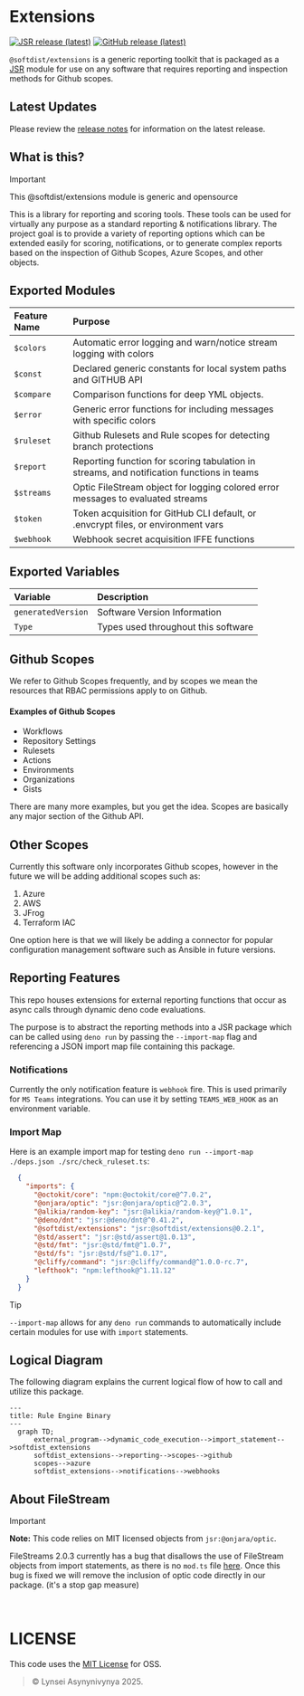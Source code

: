 <!-- markdownlint-disable MD041 -->
<!-- markdownlint-disable MD012 -->

# Extensions

[![JSR release (latest)](https://img.shields.io/badge/JSR-module-hotpink)](https://jsr.io/@softdist/extensions)
[![GitHub release (latest)](https://img.shields.io/badge/github-repo-8A2BE2)](https://github.com/pkgdist/extensions)

`@softdist/extensions` is a generic reporting toolkit that is packaged as a
[JSR](https://jsr.io/@softdist/extensions) module for use on any software that
requires reporting and inspection methods for Github scopes.

## Latest Updates

Please review the
[release notes](https://github.com/pkgdist/extensions/blob/main/release-notes.md)
for information on the latest release.

## What is this?

> [!IMPORTANT]
>
> This @softdist/extensions module is generic and opensource

This is a library for reporting and scoring tools. These tools can be used for
virtually any purpose as a standard reporting & notifications library. The
project goal is to provide a variety of reporting options which can be extended
easily for scoring, notifications, or to generate complex reports based on the
inspection of Github Scopes, Azure Scopes, and other objects.

## Exported Modules

| Feature Name       | Purpose                                                                                   |
| :----------------- | :---------------------------------------------------------------------------------------- |
| `$colors`          | Automatic error logging and warn/notice stream logging with colors                        |
| `$const`           | Declared generic constants for local system paths and GITHUB API                          |
| `$compare`         | Comparison functions for deep YML objects.                                                |
| `$error`           | Generic error functions for including messages with specific colors                       |
| `$ruleset`         | Github Rulesets and Rule scopes for detecting branch protections                          |
| `$report`          | Reporting function for scoring tabulation in streams, and notification functions in teams |
| `$streams`         | Optic FileStream object for logging colored error messages to evaluated streams           |
| `$token`           | Token acquisition for GitHub CLI default, or .envcrypt files, or environment vars         |
| `$webhook`         | Webhook secret acquisition IFFE functions                                                 |

## Exported Variables

| Variable           | Description                                                                               |
| :----------------- | :---------------------------------------------------------------------------------------- |
| `generatedVersion` | Software Version Information                                                              |
| `Type`             | Types used throughout this software                                                       |

## Github Scopes

We refer to Github Scopes frequently, and by scopes we mean the resources that
RBAC permissions apply to on Github. 

#### Examples of Github Scopes

- Workflows
- Repository Settings
- Rulesets
- Actions
- Environments
- Organizations
- Gists

There are many more examples, but you get the idea.  Scopes are basically any 
major section of the Github API. 

## Other Scopes

Currently this software only incorporates Github scopes, however in the future we will be adding 
additional scopes such as:

1. Azure
2. AWS
3. JFrog
4. Terraform IAC

One option here is that we will likely be adding a connector for popular configuration management software such as Ansible in future versions.

## Reporting Features

This repo houses extensions for external reporting functions that occur as async
calls through dynamic deno code evaluations.

The purpose is to abstract the reporting methods into a JSR package which can be
called using `deno run` by passing the `--import-map` flag and referencing a
JSON import map file containing this package.


### Notifications

Currently the only notification feature is `webhook` fire.  This is used primarily for `MS Teams` integrations.
You can use it by setting `TEAMS_WEB_HOOK` as an environment variable.


### Import Map

Here is an example import map for testing `deno run --import-map ./deps.json ./src/check_ruleset.ts`:

```json
  {
    "imports": {
      "@octokit/core": "npm:@octokit/core@^7.0.2",
      "@onjara/optic": "jsr:@onjara/optic@^2.0.3",
      "@alikia/random-key": "jsr:@alikia/random-key@^1.0.1",
      "@deno/dnt": "jsr:@deno/dnt@^0.41.2",
      "@softdist/extensions": "jsr:@softdist/extensions@0.2.1",
      "@std/assert": "jsr:@std/assert@1.0.13",
      "@std/fmt": "jsr:@std/fmt@^1.0.7",
      "@std/fs": "jsr:@std/fs@^1.0.17",
      "@cliffy/command": "jsr:@cliffy/command@^1.0.0-rc.7",
      "lefthook": "npm:lefthook@^1.11.12"
    }
  }
```

> [!TIP]
>
> `--import-map` allows for any `deno run` commands to automatically include
> certain modules for use with `import` statements.

## Logical Diagram

The following diagram explains the current logical flow of how to call and
utilize this package.

```mermaid
---
title: Rule Engine Binary
---
  graph TD;
      external_program-->dynamic_code_execution-->import_statement-->softdist_extensions
      softdist_extensions-->reporting-->scopes-->github
      scopes-->azure
      softdist_extensions-->notifications-->webhooks
```

## About FileStream

> [!IMPORTANT]
> **Note:** This code relies on MIT licensed objects from `jsr:@onjara/optic`.

FileStreams 2.0.3 currently has a bug that disallows the use of FileStream
objects from import statements, as there is no `mod.ts` file
[here](https://github.com/onjara/optic/tree/master/streams/fileStream). Once
this bug is fixed we will remove the inclusion of optic code directly in our
package. (it's a stop gap measure)

&nbsp;

# LICENSE

This code uses the [MIT License](LICENSE) for OSS.

> © Lynsei Asynynivynya 2025.
